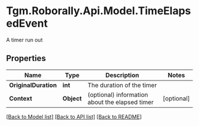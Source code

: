 # Tgm.Roborally.Api.Model.TimeElapsedEvent
A timer run out

## Properties

Name | Type | Description | Notes
------------ | ------------- | ------------- | -------------
**OriginalDuration** | **int** | The duration of the timer  | 
**Context** | **Object** | (optional) information about the elapsed timer | [optional] 

[[Back to Model list]](../README.md#documentation-for-models) [[Back to API list]](../README.md#documentation-for-api-endpoints) [[Back to README]](../README.md)


